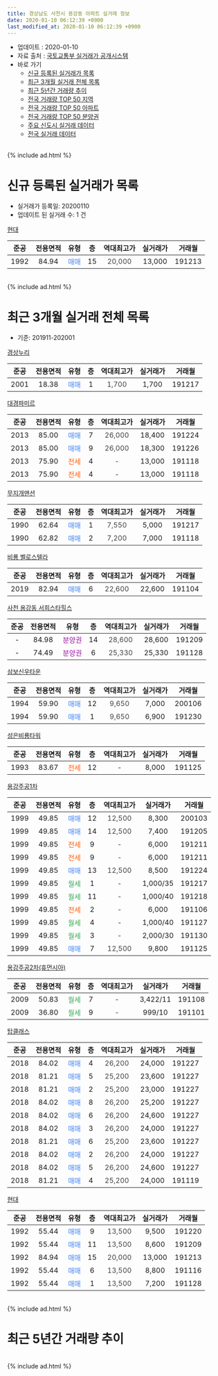 ```yaml
---
title: 경상남도 사천시 용강동 아파트 실거래 정보
date: 2020-01-10 06:12:39 +0900
last_modified_at: 2020-01-10 06:12:39 +0900
---
```


* 업데이트 : 2020-01-10
* 자료 출처 : [국토교통부 실거래가 공개시스템](http://rt.molit.go.kr)
* 바로 가기
    * [신규 등록된 실거래가 목록](#신규-등록된-실거래가-목록)
    * [최근 3개월 실거래 전체 목록](#최근-3개월-실거래-전체-목록)
    * [최근 5년간 거래량 추이](#최근-5년간-거래량-추이)
    * [전국 거래량 TOP 50 지역](https://inasie.github.io/apt-trade-info/최근-3개월-전국에서-가장-거래가-많이-발생한-지역)
    * [전국 거래량 TOP 50 아파트](https://inasie.github.io/apt-trade-info/최근-3개월-전국에서-가장-거래가-많이-발생한-아파트)
    * [전국 거래량 TOP 50 분양권](https://inasie.github.io/apt-trade-info/최근-3개월-전국에서-가장-거래가-많이-발생한-분양권)
    * [주요 신도시 실거래 데이터](https://inasie.github.io/apt-trade-info/주요-신도시)
    * [전국 실거래 데이터](https://inasie.github.io/apt-trade-info/전국)
<br>
{% include ad.html %}
<br>

# 신규 등록된 실거래가 목록
* 실거래가 등록일: 20200110
* 업데이트 된 실거래 수: 1 건


[현대](https://search.naver.com/search.naver?query=%EA%B2%BD%EC%83%81%EB%82%A8%EB%8F%84+%EC%82%AC%EC%B2%9C%EC%8B%9C+%EC%9A%A9%EA%B0%95%EB%8F%99+%ED%98%84%EB%8C%80)

|준공|전용면적|유형|층|역대최고가|실거래가|거래월|
|:---:|:---:|:---:|:---:|:---:|:---:|:---:|
|1992|84.94|<span style="color:#4285f3">매매</span>|15|<span style="color:#444444">20,000</span>|13,000|191213|


<br>
{% include ad.html %}
<br>

# 최근 3개월 실거래 전체 목록
* 기준: 201911-202001


[경상누리](https://search.naver.com/search.naver?query=%EA%B2%BD%EC%83%81%EB%82%A8%EB%8F%84+%EC%82%AC%EC%B2%9C%EC%8B%9C+%EC%9A%A9%EA%B0%95%EB%8F%99+%EA%B2%BD%EC%83%81%EB%88%84%EB%A6%AC)

|준공|전용면적|유형|층|역대최고가|실거래가|거래월|
|:---:|:---:|:---:|:---:|:---:|:---:|:---:|
|2001|18.38|<span style="color:#4285f3">매매</span>|1|<span style="color:#444444">1,700</span>|1,700|191217|

[대경파미르](https://search.naver.com/search.naver?query=%EA%B2%BD%EC%83%81%EB%82%A8%EB%8F%84+%EC%82%AC%EC%B2%9C%EC%8B%9C+%EC%9A%A9%EA%B0%95%EB%8F%99+%EB%8C%80%EA%B2%BD%ED%8C%8C%EB%AF%B8%EB%A5%B4)

|준공|전용면적|유형|층|역대최고가|실거래가|거래월|
|:---:|:---:|:---:|:---:|:---:|:---:|:---:|
|2013|85.00|<span style="color:#4285f3">매매</span>|7|<span style="color:#444444">26,000</span>|18,400|191224|
|2013|85.00|<span style="color:#4285f3">매매</span>|9|<span style="color:#444444">26,000</span>|18,300|191226|
|2013|75.90|<span style="color:#ff5a00">전세</span>|4|<span style="color:#444444">-</span>|13,000|191118|
|2013|75.90|<span style="color:#ff5a00">전세</span>|4|<span style="color:#444444">-</span>|13,000|191118|

[무지개맨션](https://search.naver.com/search.naver?query=%EA%B2%BD%EC%83%81%EB%82%A8%EB%8F%84+%EC%82%AC%EC%B2%9C%EC%8B%9C+%EC%9A%A9%EA%B0%95%EB%8F%99+%EB%AC%B4%EC%A7%80%EA%B0%9C%EB%A7%A8%EC%85%98)

|준공|전용면적|유형|층|역대최고가|실거래가|거래월|
|:---:|:---:|:---:|:---:|:---:|:---:|:---:|
|1990|62.64|<span style="color:#4285f3">매매</span>|1|<span style="color:#444444">7,550</span>|5,000|191217|
|1990|62.82|<span style="color:#4285f3">매매</span>|2|<span style="color:#444444">7,200</span>|7,000|191118|

[비룡 벨로스텔라](https://search.naver.com/search.naver?query=%EA%B2%BD%EC%83%81%EB%82%A8%EB%8F%84+%EC%82%AC%EC%B2%9C%EC%8B%9C+%EC%9A%A9%EA%B0%95%EB%8F%99+%EB%B9%84%EB%A3%A1+%EB%B2%A8%EB%A1%9C%EC%8A%A4%ED%85%94%EB%9D%BC)

|준공|전용면적|유형|층|역대최고가|실거래가|거래월|
|:---:|:---:|:---:|:---:|:---:|:---:|:---:|
|2019|82.94|<span style="color:#4285f3">매매</span>|6|<span style="color:#444444">22,600</span>|22,600|191104|

[사천 용강동 서희스타힐스](https://search.naver.com/search.naver?query=%EA%B2%BD%EC%83%81%EB%82%A8%EB%8F%84+%EC%82%AC%EC%B2%9C%EC%8B%9C+%EC%9A%A9%EA%B0%95%EB%8F%99+%EC%82%AC%EC%B2%9C+%EC%9A%A9%EA%B0%95%EB%8F%99+%EC%84%9C%ED%9D%AC%EC%8A%A4%ED%83%80%ED%9E%90%EC%8A%A4)

|준공|전용면적|유형|층|역대최고가|실거래가|거래월|
|:---:|:---:|:---:|:---:|:---:|:---:|:---:|
|-|84.98|<span style="color:#9C11A5">분양권</span>|14|<span style="color:#444444">28,600</span>|28,600|191209|
|-|74.49|<span style="color:#9C11A5">분양권</span>|6|<span style="color:#444444">25,330</span>|25,330|191128|

[삼보신우타운](https://search.naver.com/search.naver?query=%EA%B2%BD%EC%83%81%EB%82%A8%EB%8F%84+%EC%82%AC%EC%B2%9C%EC%8B%9C+%EC%9A%A9%EA%B0%95%EB%8F%99+%EC%82%BC%EB%B3%B4%EC%8B%A0%EC%9A%B0%ED%83%80%EC%9A%B4)

|준공|전용면적|유형|층|역대최고가|실거래가|거래월|
|:---:|:---:|:---:|:---:|:---:|:---:|:---:|
|1994|59.90|<span style="color:#4285f3">매매</span>|12|<span style="color:#444444">9,650</span>|7,000|200106|
|1994|59.90|<span style="color:#4285f3">매매</span>|1|<span style="color:#444444">9,650</span>|6,900|191230|

[성은비룡타워](https://search.naver.com/search.naver?query=%EA%B2%BD%EC%83%81%EB%82%A8%EB%8F%84+%EC%82%AC%EC%B2%9C%EC%8B%9C+%EC%9A%A9%EA%B0%95%EB%8F%99+%EC%84%B1%EC%9D%80%EB%B9%84%EB%A3%A1%ED%83%80%EC%9B%8C)

|준공|전용면적|유형|층|역대최고가|실거래가|거래월|
|:---:|:---:|:---:|:---:|:---:|:---:|:---:|
|1993|83.67|<span style="color:#ff5a00">전세</span>|12|<span style="color:#444444">-</span>|8,000|191125|

[용강주공1차](https://search.naver.com/search.naver?query=%EA%B2%BD%EC%83%81%EB%82%A8%EB%8F%84+%EC%82%AC%EC%B2%9C%EC%8B%9C+%EC%9A%A9%EA%B0%95%EB%8F%99+%EC%9A%A9%EA%B0%95%EC%A3%BC%EA%B3%B51%EC%B0%A8)

|준공|전용면적|유형|층|역대최고가|실거래가|거래월|
|:---:|:---:|:---:|:---:|:---:|:---:|:---:|
|1999|49.85|<span style="color:#4285f3">매매</span>|12|<span style="color:#444444">12,500</span>|8,300|200103|
|1999|49.85|<span style="color:#4285f3">매매</span>|14|<span style="color:#444444">12,500</span>|7,400|191205|
|1999|49.85|<span style="color:#ff5a00">전세</span>|9|<span style="color:#444444">-</span>|6,000|191211|
|1999|49.85|<span style="color:#ff5a00">전세</span>|9|<span style="color:#444444">-</span>|6,000|191211|
|1999|49.85|<span style="color:#4285f3">매매</span>|13|<span style="color:#444444">12,500</span>|8,500|191224|
|1999|49.85|<span style="color:#34a853">월세</span>|1|<span style="color:#444444">-</span>|1,000/35|191217|
|1999|49.85|<span style="color:#34a853">월세</span>|11|<span style="color:#444444">-</span>|1,000/40|191218|
|1999|49.85|<span style="color:#ff5a00">전세</span>|2|<span style="color:#444444">-</span>|6,000|191106|
|1999|49.85|<span style="color:#34a853">월세</span>|4|<span style="color:#444444">-</span>|1,000/40|191127|
|1999|49.85|<span style="color:#34a853">월세</span>|3|<span style="color:#444444">-</span>|2,000/30|191130|
|1999|49.85|<span style="color:#4285f3">매매</span>|7|<span style="color:#444444">12,500</span>|9,800|191125|

[용강주공2차(휴먼시아)](https://search.naver.com/search.naver?query=%EA%B2%BD%EC%83%81%EB%82%A8%EB%8F%84+%EC%82%AC%EC%B2%9C%EC%8B%9C+%EC%9A%A9%EA%B0%95%EB%8F%99+%EC%9A%A9%EA%B0%95%EC%A3%BC%EA%B3%B52%EC%B0%A8%28%ED%9C%B4%EB%A8%BC%EC%8B%9C%EC%95%84%29)

|준공|전용면적|유형|층|역대최고가|실거래가|거래월|
|:---:|:---:|:---:|:---:|:---:|:---:|:---:|
|2009|50.83|<span style="color:#34a853">월세</span>|7|<span style="color:#444444">-</span>|3,422/11|191108|
|2009|36.80|<span style="color:#34a853">월세</span>|9|<span style="color:#444444">-</span>|999/10|191101|

[탑클래스](https://search.naver.com/search.naver?query=%EA%B2%BD%EC%83%81%EB%82%A8%EB%8F%84+%EC%82%AC%EC%B2%9C%EC%8B%9C+%EC%9A%A9%EA%B0%95%EB%8F%99+%ED%83%91%ED%81%B4%EB%9E%98%EC%8A%A4)

|준공|전용면적|유형|층|역대최고가|실거래가|거래월|
|:---:|:---:|:---:|:---:|:---:|:---:|:---:|
|2018|84.02|<span style="color:#4285f3">매매</span>|4|<span style="color:#444444">26,200</span>|24,000|191227|
|2018|81.21|<span style="color:#4285f3">매매</span>|5|<span style="color:#444444">25,200</span>|23,600|191227|
|2018|81.21|<span style="color:#4285f3">매매</span>|2|<span style="color:#444444">25,200</span>|23,000|191227|
|2018|84.02|<span style="color:#4285f3">매매</span>|8|<span style="color:#444444">26,200</span>|25,200|191227|
|2018|84.02|<span style="color:#4285f3">매매</span>|6|<span style="color:#444444">26,200</span>|24,600|191227|
|2018|84.02|<span style="color:#4285f3">매매</span>|3|<span style="color:#444444">26,200</span>|24,000|191227|
|2018|81.21|<span style="color:#4285f3">매매</span>|6|<span style="color:#444444">25,200</span>|23,600|191227|
|2018|84.02|<span style="color:#4285f3">매매</span>|2|<span style="color:#444444">26,200</span>|24,000|191227|
|2018|84.02|<span style="color:#4285f3">매매</span>|5|<span style="color:#444444">26,200</span>|24,600|191227|
|2018|81.21|<span style="color:#4285f3">매매</span>|4|<span style="color:#444444">25,200</span>|24,000|191119|

[현대](https://search.naver.com/search.naver?query=%EA%B2%BD%EC%83%81%EB%82%A8%EB%8F%84+%EC%82%AC%EC%B2%9C%EC%8B%9C+%EC%9A%A9%EA%B0%95%EB%8F%99+%ED%98%84%EB%8C%80)

|준공|전용면적|유형|층|역대최고가|실거래가|거래월|
|:---:|:---:|:---:|:---:|:---:|:---:|:---:|
|1992|55.44|<span style="color:#4285f3">매매</span>|9|<span style="color:#444444">13,500</span>|9,500|191220|
|1992|55.44|<span style="color:#4285f3">매매</span>|11|<span style="color:#444444">13,500</span>|8,600|191209|
|1992|84.94|<span style="color:#4285f3">매매</span>|15|<span style="color:#444444">20,000</span>|13,000|191213|
|1992|55.44|<span style="color:#4285f3">매매</span>|6|<span style="color:#444444">13,500</span>|8,800|191116|
|1992|55.44|<span style="color:#4285f3">매매</span>|1|<span style="color:#444444">13,500</span>|7,200|191128|


<br>
{% include ad.html %}
<br>

# 최근 5년간 거래량 추이


<div style="width:100%;">
    <canvas id="deal_progress" height="200"></canvas>
</div>

<script>
new Chart(document.getElementById("deal_progress"), {
    type: 'line',
    data: {
        labels: ['201501','201502','201503','201504','201505','201506','201507','201508','201509','201510','201511','201512','201601','201602','201603','201604','201605','201606','201607','201608','201609','201610','201611','201612','201701','201702','201703','201704','201705','201706','201707','201708','201709','201710','201711','201712','201801','201802','201803','201804','201805','201806','201807','201808','201809','201810','201811','201812','201901','201902','201903','201904','201905','201906','201907','201908','201909','201910','201911','201912','202001'],
        datasets: [{
            label: '매매',
            pointRadius: 1,
            data: [17, 11, 17, 21, 14, 8, 7, 4, 14, 21, 11, 12, 14, 13, 10, 9, 13, 6, 6, 10, 8, 8, 15, 22, 8, 15, 16, 10, 13, 8, 6, 5, 16, 5, 12, 6, 9, 3, 9, 3, 5, 7, 11, 9, 7, 13, 4, 11, 6, 4, 12, 5, 6, 9, 8, 6, 6, 6, 7, 20, 2],
            borderColor: "rgba(255, 201, 14, 1)",
            backgroundColor: "rgba(255, 201, 14, 0.5)",
            fill: false,
            lineTension: 0
        },{
            label: '전월세',
            pointRadius: 1,
            data: [2, 5, 4, 3, 4, 4, 3, 14, 3, 6, 5, 1, 4, 4, 4, 2, 1, 4, 2, 5, 0, 4, 1, 5, 4, 8, 9, 0, 5, 1, 3, 8, 4, 4, 4, 5, 2, 6, 7, 8, 2, 5, 3, 3, 1, 4, 1, 4, 4, 6, 8, 2, 8, 4, 6, 2, 4, 3, 8, 4, 0],
            borderColor: "rgba(0, 141, 185, 1)",
            backgroundColor: "rgba(0, 141, 185, 0.5)",
            fill: false,
            lineTension: 0
        }
        ]
    },
    options: {
        responsive: true,
        title: {
            display: false
        },
        tooltips: {
            mode: 'index',
            intersect: false
        },
        hover: {
            mode: 'nearest',
            intersect: true
        },
        scales: {
            xAxes: [{
                display: true,
                scaleLabel: {
                    display: true,
                    labelString: '년/월'
                }
            }],
            yAxes: [{
                display: true,
                ticks: {
                    suggestedMin: 0,
                },
                scaleLabel: {
                    display: true,
                    labelString: '실거래 수'
                }
            }]
        }
    }
});

</script>


<br>
{% include ad.html %}
<br>

